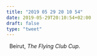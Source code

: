 ```yaml
---
title: "2019 05 29 20 10 54"
date: 2019-05-29T20:10:54+02:00
draft: false
type: "tweet"
---
```

<a href="https://music.apple.com/fr/album/the-flying-club-cup/1309355762" type="application/rss+xml" class="iconfont icon-music" title="rss"></a> &nbsp; Beirut, *The Flying Club Cup*. 

